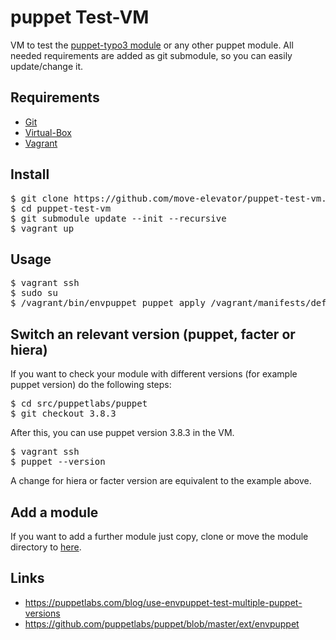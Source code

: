 # puppet Test-VM

VM to test the [puppet-typo3 module](https://github.com/move-elevator/puppet-typo3) or any other puppet module.
All needed requirements are added as git submodule, so you can easily update/change it. 

## Requirements

* [Git](https://git-scm.com/)
* [Virtual-Box](https://www.virtualbox.org/)
* [Vagrant](https://www.vagrantup.com/)

## Install

<pre>
$ git clone https://github.com/move-elevator/puppet-test-vm.git
$ cd puppet-test-vm
$ git submodule update --init --recursive
$ vagrant up
</pre>

## Usage

<pre>
$ vagrant ssh
$ sudo su
$ /vagrant/bin/envpuppet puppet apply /vagrant/manifests/default.pp --modulepath=/modules --debug --verbose
</pre>

## Switch an relevant version (puppet, facter or hiera)

If you want to check your module with different versions (for example puppet version) do the following steps:

<pre>
$ cd src/puppetlabs/puppet
$ git checkout 3.8.3
</pre>

After this, you can use puppet version 3.8.3 in the VM. 
<pre>
$ vagrant ssh
$ puppet --version
</pre>

A change for hiera or facter version are equivalent to the example above.

## Add a module

If you want to add a further module just copy, clone or move the module directory to [here](src/modules).

## Links

* https://puppetlabs.com/blog/use-envpuppet-test-multiple-puppet-versions
* https://github.com/puppetlabs/puppet/blob/master/ext/envpuppet


